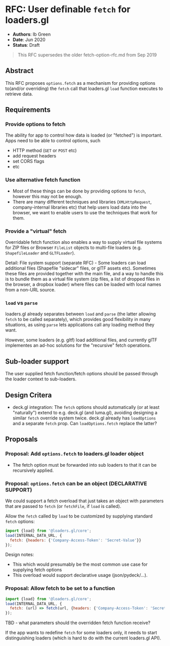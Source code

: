 # RFC: User definable `fetch` for loaders.gl

- **Authors**: Ib Green
- **Date**: Jun 2020
- **Status**: Draft

> This RFC supersedes the older fetch-option-rfc.md from Sep 2019

## Abstract

This RFC proposes `options.fetch` as a mechanism for providing options to(and/or overriding) the `fetch` call that loaders.gl `load` function executes to retrieve data.

## Requirements

### Provide options to fetch

The ability for app to control how data is loaded (or "fetched") is important. Apps need to be able to control options, such

- HTTP method (`GET` or `POST` etc)
- add request headers
- set CORS flags
- etc

### Use alternative fetch function

- Most of these things can be done by providing options to `fetch`, however this may not be enough.
- There are many different techniques and libraries (`XMLHttpRequest`, company-internal libraries etc) that help users load data into the browser, we want to enable users to use the techniques that work for them.

### Provide a "virtual" fetch

Overridable fetch function also enables a way to supply virtual file systems for ZIP files or Browser `FileList` objects to multi-file loaders (e.g. `ShapefileLoader` and `GLTFLoader`).

Detail: File system support (separate RFC) - Some loaders can load additional files (Shapefile "sidecar" files, or glTF assets etc). Sometimes these files are provided together with the main file, and a way to handle this is to bundle them as a virtual file system (zip files, a list of dropped files in the browser, a dropbox loader) where files can be loaded with local names from a non-URL source.

### `load` vs `parse`

loaders.gl already separates between `load` and `parse` (the latter allowing `fetch` to be called separately), which provides good flexibility in many situations, as using `parse` lets applications call any loading method they want.

However, some loaders (e.g. gltf) load additional files, and currently glTF implementes an ad-hoc solutions for the "recursive" fetch operations.

## Sub-loader support

The user supplied fetch function/fetch options should be passed through the loader context to sub-loaders.

## Design Critera

- deck.gl integration: The `fetch` options should automatically (or at least "naturally") extend to e.g. deck.gl (and luma.gl), avoiding designing a similar `fetch` override system twice. deck.gl already has `loadOptions` and a separate `fetch` prop. Can `loadOptions.fetch` replace the latter?

## Proposals

### Proposal: Add `options.fetch` to loaders.gl loader object

- The fetch option must be forwarded into sub loaders to that it can be recursively applied.

### Proposal: `options.fetch` can be an object (DECLARATIVE SUPPORT)

We could support a fetch overload that just takes an object with parameters that are passed to `fetch` (or `fetchFile`, if `load` is called).

Allow the `fetch` called by `load` to be customized by supplying standard `fetch` options:

```js
import {load} from '@loaders.gl/core';
load(INTERNAL_DATA_URL, {
  fetch: {headers: {'Company-Access-Token': 'Secret-Value'}}
});
```

Design notes:

- This which would presumably be the most common use case for supplying fetch options
- This overload would support declarative usage (json/pydeck/...).

### Proposal: Allow fetch to be set to a function

```js
import {load} from '@loaders.gl/core';
load(INTERNAL_DATA_URL, {
  fetch: (url) => fetch(url, {headers: {'Company-Access-Token': 'Secret-Value'}})
});
```

TBD - what parameters should the overridden fetch function receive?

If the app wants to redefine `fetch` for some loaders only, it needs to start distinguishing loaders (which is hard to do with the current loaders.gl API).
